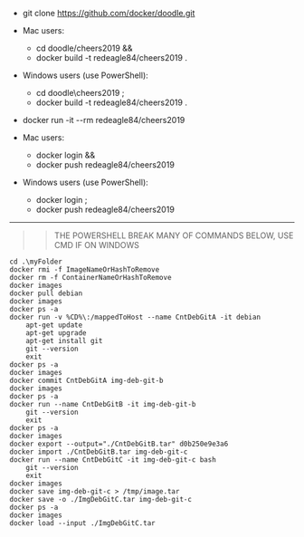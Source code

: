 * git clone https://github.com/docker/doodle.git

* Mac users:  
    * cd doodle/cheers2019 &&  
    * docker build -t redeagle84/cheers2019 .

* Windows users (use PowerShell):  
    * cd doodle\cheers2019 ;  
    * docker build -t redeagle84/cheers2019 .

* docker run -it --rm redeagle84/cheers2019



* Mac users:  
    * docker login &&
    * docker push redeagle84/cheers2019

* Windows users (use PowerShell):  
    * docker login ;
    * docker push redeagle84/cheers2019

<hr>

>> THE POWERSHELL BREAK MANY OF COMMANDS BELOW, USE CMD IF ON WINDOWS

	cd .\myFolder
	docker rmi -f ImageNameOrHashToRemove	
	docker rm -f ContainerNameOrHashToRemove
	docker images
	docker pull debian
	docker images
	docker ps -a
	docker run -v %CD%\:/mappedToHost --name CntDebGitA -it debian 
		apt-get update
		apt-get upgrade
		apt-get install git
		git --version
		exit 
	docker ps -a
	docker images
	docker commit CntDebGitA img-deb-git-b
	docker images
	docker ps -a
	docker run --name CntDebGitB -it img-deb-git-b 
		git --version
		exit 	
	docker ps -a
	docker images
	docker export --output="./CntDebGitB.tar" d0b250e9e3a6 
	docker import ./CntDebGitB.tar img-deb-git-c
	docker run --name CntDebGitC -it img-deb-git-c bash 
		git --version
		exit 	
	docker images
	docker save img-deb-git-c > /tmp/image.tar
	docker save -o ./ImgDebGitC.tar img-deb-git-c
	docker ps -a
	docker images	
	docker load --input ./ImgDebGitC.tar
